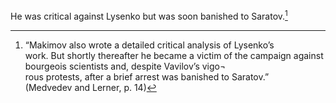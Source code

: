 He was critical against Lysenko but was soon banished to Saratov.[^1]

[^1]:“Makimov also wrote a detailed critical analysis of Lysenko’s  
work. But shortly thereafter he became a victim of the campaign against bourgeois scientists and, despite Vavilov’s vigo¬  
rous protests, after a brief  arrest was banished to Saratov.”  
(Medvedev and Lerner, p. 14)